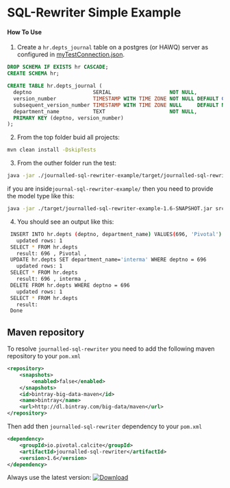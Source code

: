 # SQL-Rewriter Simple Example

#### How To Use

1. Create a `hr.depts_journal` table on a postgres (or HAWQ) server as configured in [myTestConnection.json](src/main/resources/myTestConnection.json).

```sql
DROP SCHEMA IF EXISTS hr CASCADE;
CREATE SCHEMA hr;

CREATE TABLE hr.depts_journal (
  deptno                    SERIAL                   NOT NULL,
  version_number            TIMESTAMP WITH TIME ZONE NOT NULL DEFAULT CURRENT_TIMESTAMP,
  subsequent_version_number TIMESTAMP WITH TIME ZONE NULL     DEFAULT NULL,
  department_name           TEXT                     NOT NULL,
  PRIMARY KEY (deptno, version_number)
);
```
2. From the top folder buid all projects:

```bash
mvn clean install -DskipTests
```

3. From the outher folder run the test:
```bash
java -jar ./journalled-sql-rewriter-example/target/journalled-sql-rewriter-example-1.6-SNAPSHOT.jar
```
if you are inside`journal-sql-rewriter-example/` then you need to provide the model type like this:
```bash
java -jar ./target/journalled-sql-rewriter-example-1.6-SNAPSHOT.jar src/main/resources/myTestModel.json
```

4. You should see an output like this:
```bash
 INSERT INTO hr.depts (deptno, department_name) VALUES(696, 'Pivotal')
   updated rows: 1
 SELECT * FROM hr.depts
   result: 696 , Pivotal , 
 UPDATE hr.depts SET department_name='interma' WHERE deptno = 696
   updated rows: 1
 SELECT * FROM hr.depts
   result: 696 , interma , 
 DELETE FROM hr.depts WHERE deptno = 696
   updated rows: 1
 SELECT * FROM hr.depts
   result:     
 Done				
```

## Maven repository
To resolve `journalled-sql-rewriter` you need to add the following maven repository to your `pom.xml`  
```xml
<repository>
	<snapshots>
		<enabled>false</enabled>
	</snapshots>
	<id>bintray-big-data-maven</id>
	<name>bintray</name>
	<url>http://dl.bintray.com/big-data/maven</url>
</repository>
```
Then add then `journalled-sql-rewriter` dependency to your `pom.xml`
```xml
<dependency>
	<groupId>io.pivotal.calcite</groupId>
	<artifactId>journalled-sql-rewriter</artifactId>
	<version>1.6</version>
</dependency>

```
Always use the latest version: [ ![Download](https://api.bintray.com/packages/big-data/maven/calcite-sql-rewriter/images/download.svg) ](https://bintray.com/big-data/maven/calcite-sql-rewriter/_latestVersion)
